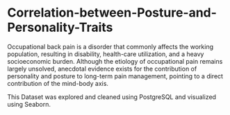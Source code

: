 # Correlation-between-Posture-and-Personality-Traits
Occupational back pain is a disorder that commonly affects the working population, resulting in disability, health-care utilization, and a heavy socioeconomic burden. Although the etiology of occupational pain remains largely unsolved, anecdotal evidence exists for the contribution of personality and posture to long-term pain management, pointing to a direct contribution of the mind-body axis.

This Dataset was explored and cleaned using PostgreSQL and visualized using Seaborn. 

